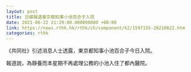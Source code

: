 ```yaml
---
layout: post
title: 日媒報道東京都知事小池百合子入院
date: 2021-06-22 21:29:00.000000000 +08:00
link: https://news.rthk.hk/rthk/ch/component/k2/1597155-20210622.htm
categories: rthk
---
```


《共同社》引述消息人士透露，東京都知事小池百合子今日入院。

報道說，為靜養而本星期不再處理公務的小池入住了都內醫院。
